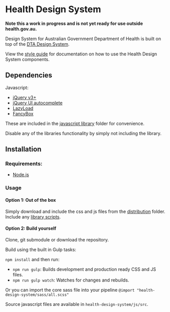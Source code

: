 # Health Design System

**Note this a work in progress and is not yet ready for use outside health.gov.au.**

Design System for Australian Government Department of Health is built on top of the [DTA Design System](https://designsystem.gov.au/).

View the [style guide](https://healthgovau.github.io/style-guide-patternlab/) for documentation on how to use the Health Design System components.

## Dependencies
Javascript:
* [jQuery v3+](https://jquery.com/)
* [jQuery UI autocomplete](https://jqueryui.com/download/#!version=1.12.1&components=110000010001000000100000100000000000000000000000)
* [LazyLoad](https://github.com/verlok/lazyload)
* [FancyBox](http://fancyapps.com/fancybox/3/)

These are included in the [javascript library](js/libraries) folder for convenience.

Disable any of the libraries functionality by simply not including the library.

## Installation

### Requirements: 
 * [Node.js](https://nodejs.org/)

### Usage

#### Option 1: Out of the box
Simply download and include the css and js files from the [distribution](dist) folder.
Include any [library scripts](js/libraries).

#### Option 2: Build yourself
Clone, git submodule or download the repository.

Build using the built in Gulp tasks:

`npm install` and then run:
  * `npm run gulp`: Builds development and production ready CSS and JS files.
  * `npm run gulp watch`: Watches for changes and rebuilds.
  
Or you can import the core sass file into your pipeline `@import "health-design-system/sass/all.scss"`

Source javascript files are available in `health-design-system/js/src`.

